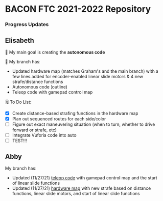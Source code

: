# BACON FTC 2021-2022 Repository
### Progress Updates ###
Elisabeth
-------------------------------------------------------------------------------------------------------------------------------------------------------------

🎯 My main goal is creating the **autonomous code**

🌳 My branch has:
- Updated hardware map (matches Graham's and the main branch) with a few lines added for encoder-enabled linear slide motors & 4 new strafe/distance functions 
- Autonomous code (outline)
- Teleop code with gamepad control map

🗒 To Do List:
- [x] Create distance-based strafing functions in the hardware map
- [x] Plan out sequenced routes for each side/color 
- [ ] Figure out exact maneuvering situation (when to turn, whether to drive forward or strafe, etc)
- [ ] Integrate Vuforia code into auto
- [ ] TEST!!!

## Abby

My branch has:
- Updated (11/27/21) [teleop code](https://github.com/chsbacon/FTC2021-22/blob/Abby/TeamCode/src/main/java/org/firstinspires/ftc/teamcode/Teleop22.java) with gamepad control map and the start of linear slide functions
- Updated (11/27/21) [hardware map](https://github.com/chsbacon/FTC2021-22/blob/Abby/TeamCode/src/main/java/org/firstinspires/ftc/teamcode/HardwareMap2022.java) with new strafe based on distance functions, linear slide motors, and start of linear slide functions
